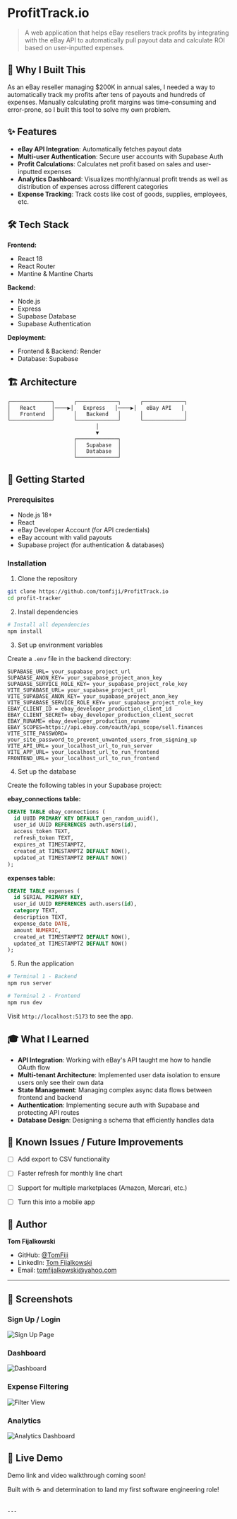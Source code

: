 # ProfitTrack.io

> A web application that helps eBay resellers track profits by integrating with the eBay API to automatically pull payout data and calculate ROI based on user-inputted expenses.

## 🎯 Why I Built This

As an eBay reseller managing $200K in annual sales, I needed a way to automatically track my profits after tens of payouts and hundreds of expenses. Manually calculating profit margins was time-consuming and error-prone, so I built this tool to solve my own problem.

## ✨ Features

- **eBay API Integration**: Automatically fetches payout data
- **Multi-user Authentication**: Secure user accounts with Supabase Auth
- **Profit Calculations**: Calculates net profit based on sales and user-inputted expenses
- **Analytics Dashboard**: Visualizes monthly/annual profit trends as well as distribution of expenses across different categories
- **Expense Tracking**: Track costs like cost of goods, supplies, employees, etc.

## 🛠️ Tech Stack

**Frontend:**
- React 18
- React Router
- Mantine & Mantine Charts

**Backend:**
- Node.js
- Express
- Supabase Database
- Supabase Authentication

**Deployment:**
- Frontend & Backend: Render
- Database: Supabase

## 🏗️ Architecture
```
┌─────────────┐      ┌─────────────┐      ┌─────────────┐
│   React     │────▶│   Express   │────▶│   eBay API   │
│   Frontend  │      │   Backend   │      │             │
└─────────────┘      └─────────────┘      └─────────────┘
                            │
                            ▼
                     ┌─────────────┐
                     │   Supabase  │
                     │   Database  │
                     └─────────────┘
```

## 🚀 Getting Started

### Prerequisites
- Node.js 18+
- React
- eBay Developer Account (for API credentials)
- eBay account with valid payouts
- Supabase project (for authentication & databases)

### Installation

1. Clone the repository
```bash
git clone https://github.com/tomfiji/ProfitTrack.io
cd profit-tracker
```

2. Install dependencies
```bash
# Install all dependencies
npm install
```

3. Set up environment variables

Create a `.env` file in the backend directory:
```
SUPABASE_URL= your_supabase_project_url
SUPABASE_ANON_KEY= your_supabase_project_anon_key
SUPABASE_SERVICE_ROLE_KEY= your_supabase_project_role_key
VITE_SUPABASE_URL= your_supabase_project_url
VITE_SUPABASE_ANON_KEY= your_supabase_project_anon_key
VITE_SUPABASE_SERVICE_ROLE_KEY= your_supabase_project_role_key
EBAY_CLIENT_ID = ebay_developer_production_client_id
EBAY_CLIENT_SECRET= ebay_developer_production_client_secret
EBAY_RUNAME= ebay_developer_production_runame
EBAY_SCOPES=https://api.ebay.com/oauth/api_scope/sell.finances
VITE_SITE_PASSWORD= your_site_password_to_prevent_unwanted_users_from_signing_up
VITE_API_URL= your_localhost_url_to_run_server
VITE_APP_URL= your_localhost_url_to_run_frontend
FRONTEND_URL= your_localhost_url_to_run_frontend
```

4. Set up the database

Create the following tables in your Supabase project:

**ebay_connections table:**
```sql
CREATE TABLE ebay_connections (
  id UUID PRIMARY KEY DEFAULT gen_random_uuid(),
  user_id UUID REFERENCES auth.users(id),
  access_token TEXT,
  refresh_token TEXT,
  expires_at TIMESTAMPTZ,
  created_at TIMESTAMPTZ DEFAULT NOW(),
  updated_at TIMESTAMPTZ DEFAULT NOW()
);
```

**expenses table:**
```sql
CREATE TABLE expenses (
  id SERIAL PRIMARY KEY,
  user_id UUID REFERENCES auth.users(id),
  category TEXT,
  description TEXT,
  expense_date DATE,
  amount NUMERIC,
  created_at TIMESTAMPTZ DEFAULT NOW(),
  updated_at TIMESTAMPTZ DEFAULT NOW()
);
```

5. Run the application
```bash
# Terminal 1 - Backend
npm run server

# Terminal 2 - Frontend
npm run dev
```

Visit `http://localhost:5173` to see the app.


## 🎓 What I Learned

- **API Integration**: Working with eBay's API taught me how to handle OAuth flow
- **Multi-tenant Architecture**: Implemented user data isolation to ensure users only see their own data
- **State Management**: Managing complex async data flows between frontend and backend
- **Authentication**: Implementing secure auth with Supabase and protecting API routes
- **Database Design**: Designing a schema that efficiently handles  data

## 🐛 Known Issues / Future Improvements

- [ ] Add export to CSV functionality
- [ ] Faster refresh for monthly line chart
- [ ] Support for multiple marketplaces (Amazon, Mercari, etc.)
- [ ] Turn this into a mobile app


## 👤 Author

**Tom Fijalkowski**
- GitHub: [@TomFiji](https://github.com/tomfiji)
- LinkedIn: [Tom Fijalkowski](https://linkedin.com/in/tom-fijalkowski)
- Email: tomfijalkowski@yahoo.com

---

## 📸 Screenshots

### Sign Up / Login
![Sign Up Page](./profit-tracker/src/assets/Screenshots/Signup_Screenshot.PNG)

### Dashboard
![Dashboard](./profit-tracker/src/assets/Screenshots/Home_Screenshot.PNG)

### Expense Filtering
![Filter View](./profit-tracker/src/assets/Screenshots/Filter_Screenshot.PNG)

### Analytics
![Analytics Dashboard](./profit-tracker/src/assets/Screenshots/Analytics_Screenshot.PNG)

## 🚀 Live Demo

Demo link and video walkthrough coming soon!


Built with ☕ and determination to land my first software engineering role!
```

---